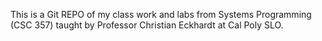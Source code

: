 This is a Git REPO of my class work and labs from Systems Programming (CSC 357) taught by Professor Christian Eckhardt at Cal Poly SLO.
